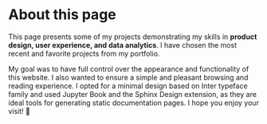 # About this page
This page presents some of my projects demonstrating my skills in **product design, user experience, and data analytics**. I have chosen the most recent and favorite projects from my portfolio.

My goal was to have full control over the appearance and functionality of this website. I also wanted to ensure a simple and pleasant browsing and reading experience. I opted for a minimal design based on Inter typeface family and used Jupyter Book and the Sphinx Design extension, as they are ideal tools for generating static documentation pages. I hope you enjoy your visit! 👀

